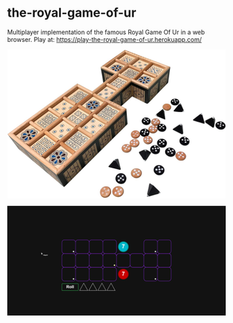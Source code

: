 # the-royal-game-of-ur
Multiplayer implementation of the famous Royal Game Of Ur in a web browser.
Play at: https://play-the-royal-game-of-ur.herokuapp.com/

![Alt text](public/images/817dxnt7bAL._AC_SL1500_.jpg?raw=true "The royal game of Ur")

![Alt text](public/images/screenshot.PNG?raw=true "The royal game of Ur ONLINE")
